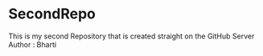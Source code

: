 # SecondRepo
This is my second Repository that is created straight on the GitHub Server
<br>
Author : Bharti
